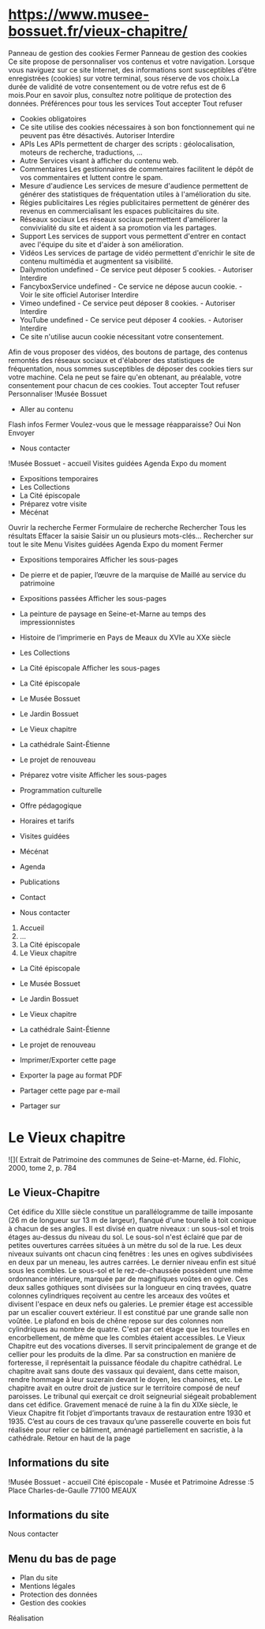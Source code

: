 # https://www.musee-bossuet.fr/vieux-chapitre/

Panneau de gestion des cookies
Fermer 
Panneau de gestion des cookies
Ce site propose de personnaliser vos contenus et votre navigation. Lorsque vous naviguez sur ce site Internet, des informations sont susceptibles d'être enregistrées (cookies) sur votre terminal, sous réserve de vos choix.La durée de validité de votre consentement ou de votre refus est de 6 mois.Pour en savoir plus, consultez notre politique de protection des données.
Préférences pour tous les services
Tout accepter Tout refuser 
 * Cookies obligatoires
 * Ce site utilise des cookies nécessaires à son bon fonctionnement qui ne peuvent pas être désactivés.
Autoriser Interdire 
 * APIs
Les APIs permettent de charger des scripts : géolocalisation, moteurs de recherche, traductions, ... 
 * Autre
Services visant à afficher du contenu web. 
 * Commentaires
Les gestionnaires de commentaires facilitent le dépôt de vos commentaires et luttent contre le spam. 
 * Mesure d'audience
Les services de mesure d'audience permettent de générer des statistiques de fréquentation utiles à l'amélioration du site. 
 * Régies publicitaires
Les régies publicitaires permettent de générer des revenus en commercialisant les espaces publicitaires du site. 
 * Réseaux sociaux
Les réseaux sociaux permettent d'améliorer la convivialité du site et aident à sa promotion via les partages. 
 * Support
Les services de support vous permettent d'entrer en contact avec l'équipe du site et d'aider à son amélioration. 
 * Vidéos
Les services de partage de vidéo permettent d'enrichir le site de contenu multimédia et augmentent sa visibilité. 
 * Dailymotion undefined - Ce service peut déposer 5 cookies. - 
Autoriser Interdire 
 * FancyboxService undefined - Ce service ne dépose aucun cookie. - Voir le site officiel 
Autoriser Interdire 
 * Vimeo undefined - Ce service peut déposer 8 cookies. - 
Autoriser Interdire 
 * YouTube undefined - Ce service peut déposer 4 cookies. - 
Autoriser Interdire 
 * Ce site n'utilise aucun cookie nécessitant votre consentement.

Afin de vous proposer des vidéos, des boutons de partage, des contenus remontés des réseaux sociaux et d'élaborer des statistiques de fréquentation, nous sommes susceptibles de déposer des cookies tiers sur votre machine. Cela ne peut se faire qu'en obtenant, au préalable, votre consentement pour chacun de ces cookies. Tout accepter Tout refuser Personnaliser 
!Musée Bossuet
 * Aller au contenu

Flash infos
Fermer
Voulez-vous que le message réapparaisse? 
Oui 
Non 
Envoyer
 * Nous contacter

!Musée Bossuet - accueil
Visites guidées
Agenda
Expo du moment
 * Expositions temporaires 
 * Les Collections
 * La Cité épiscopale 
 * Préparez votre visite 
 * Mécénat

Ouvrir la recherche
Fermer
Formulaire de recherche
Rechercher
Tous les résultats
Effacer la saisie Saisir un ou plusieurs mots-clés…
Rechercher sur tout le site
Menu
Visites guidées
Agenda
Expo du moment
Fermer
 * Expositions temporaires Afficher les sous-pages
 * De pierre et de papier, l’œuvre de la marquise de Maillé au service du patrimoine
 * Expositions passées Afficher les sous-pages
 * La peinture de paysage en Seine-et-Marne au temps des impressionnistes
 * Histoire de l’imprimerie en Pays de Meaux du XVIe au XXe siècle
 * Les Collections
 * La Cité épiscopale Afficher les sous-pages
 * La Cité épiscopale
 * Le Musée Bossuet
 * Le Jardin Bossuet
 * Le Vieux chapitre
 * La cathédrale Saint-Étienne
 * Le projet de renouveau
 * Préparez votre visite Afficher les sous-pages
 * Programmation culturelle
 * Offre pédagogique
 * Horaires et tarifs
 * Visites guidées
 * Mécénat

 * Agenda
 * Publications
 * Contact

 * Nous contacter

 1. Accueil
 2. ...
 3. La Cité épiscopale
 4. Le Vieux chapitre
 * La Cité épiscopale
 * Le Musée Bossuet
 * Le Jardin Bossuet
 * Le Vieux chapitre
 * La cathédrale Saint-Étienne
 * Le projet de renouveau

 * Imprimer/Exporter cette page
 * Exporter la page au format PDF
 * Partager cette page par e-mail
 * Partager sur

# Le Vieux chapitre
![](
Extrait de Patrimoine des communes de Seine-et-Marne, éd. Flohic, 2000, tome 2, p. 784
## Le Vieux-Chapitre
Cet édifice du XIIIe siècle constitue un parallélogramme de taille imposante (26 m de longueur sur 13 m de largeur), flanqué d'une tourelle à toit conique à chacun de ses angles. Il est divisé en quatre niveaux : un sous-sol et trois étages au-dessus du niveau du sol. Le sous-sol n'est éclairé que par de petites ouvertures carrées situées à un mètre du sol de la rue. Les deux niveaux suivants ont chacun cinq fenêtres : les unes en ogives subdivisées en deux par un meneau, les autres carrées. Le dernier niveau enfin est situé sous les combles. Le sous-sol et le rez-de-chaussée possèdent une même ordonnance intérieure, marquée par de magnifiques voûtes en ogive. Ces deux salles gothiques sont divisées sur la longueur en cinq travées, quatre colonnes cylindriques reçoivent au centre les arceaux des voûtes et divisent l'espace en deux nefs ou galeries.
Le premier étage est accessible par un escalier couvert extérieur. Il est constitué par une grande salle non voûtée. Le plafond en bois de chêne repose sur des colonnes non cylindriques au nombre de quatre. C'est par cet étage que les tourelles en encorbellement, de même que les combles étaient accessibles. Le Vieux Chapitre eut des vocations diverses. Il servit principalement de grange et de cellier pour les produits de la dîme. Par sa construction en manière de forteresse, il représentait la puissance féodale du chapitre cathédral. Le chapitre avait sans doute des vassaux qui devaient, dans cette maison, rendre hommage à leur suzerain devant le doyen, les chanoines, etc.
Le chapitre avait en outre droit de justice sur le territoire composé de neuf paroisses. Le tribunal qui exerçait ce droit seigneurial siégeait probablement dans cet édifice. Gravement menacé de ruine à la fin du XIXe siècle, le Vieux Chapitre fit l’objet d’importants travaux de restauration entre 1930 et 1935. C’est au cours de ces travaux qu’une passerelle couverte en bois fut réalisée pour relier ce bâtiment, aménagé partiellement en sacristie, à la cathédrale.
Retour en haut de la page 
## Informations du site
!Musée Bossuet - accueil
Cité épiscopale - Musée et Patrimoine
Adresse :5 Place Charles-de-Gaulle 77100 MEAUX
## Informations du site
Nous contacter
## Menu du bas de page
 * Plan du site
 * Mentions légales
 * Protection des données
 * Gestion des cookies

Réalisation
